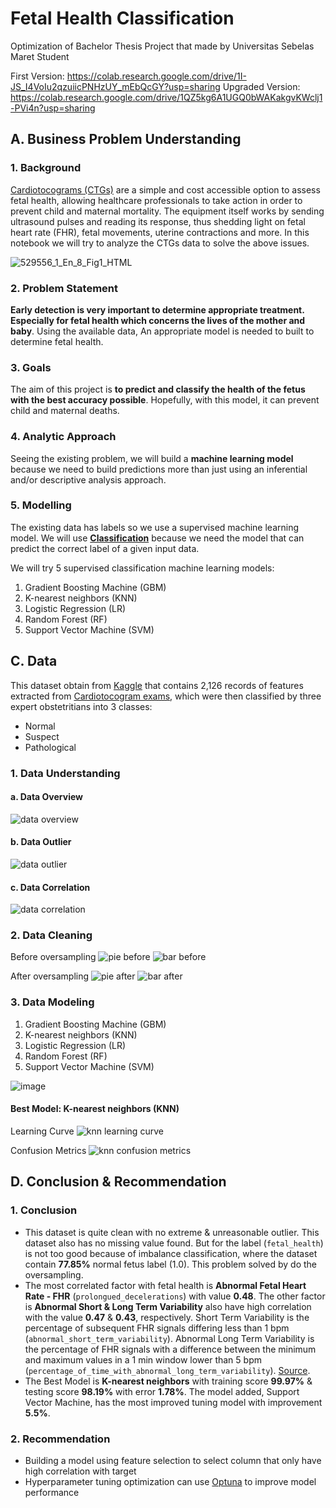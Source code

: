 # Fetal Health Classification

Optimization of Bachelor Thesis Project that made by Universitas Sebelas Maret Student

First Version: https://colab.research.google.com/drive/1I-JS_I4VoIu2qzuiicPNHzUY_mEbQcGY?usp=sharing
Upgraded Version: https://colab.research.google.com/drive/1QZ5kg6A1UGQ0bWAKakgvKWclj1-PVi4n?usp=sharing

## **A. Business Problem Understanding**
### **1. Background**
[Cardiotocograms (CTGs)](https://en.wikipedia.org/wiki/Cardiotocography) are a simple and cost accessible option to assess fetal health, allowing healthcare professionals to take action in order to prevent child and maternal mortality. The equipment itself works by sending ultrasound pulses and reading its response, thus shedding light on fetal heart rate (FHR), fetal movements, uterine contractions and more. In this notebook we will try to analyze the CTGs data to solve the above issues.

![529556_1_En_8_Fig1_HTML](https://github.com/baramizzo58/AddPortoCapstone3/assets/119744134/d20c3a6c-a3e8-495c-b4e2-b45f0d651ecb)

### **2. Problem Statement**
**Early detection is very important to determine appropriate treatment. Especially for fetal health which concerns the lives of the mother and baby**. Using the available data, An appropriate model is needed to built to determine fetal health.

### **3. Goals**
The aim of this project is **to predict and classify the health of the fetus with the best accuracy possible**. Hopefully, with this model, it can prevent child and maternal deaths.

### **4. Analytic Approach**
Seeing the existing problem, we will build a **machine learning model** because we need to build predictions more than just using an inferential and/or descriptive analysis approach.

### **5. Modelling**
The existing data has labels so we use a supervised machine learning model. We will use [**Classification**](https://www.datacamp.com/blog/classification-machine-learning) because we need the model that can predict the correct label of a given input data.

We will try 5 supervised classification machine learning models:
1. Gradient Boosting Machine (GBM)
2. K-nearest neighbors (KNN)
3. Logistic Regression (LR)
4. Random Forest (RF)
5. Support Vector Machine (SVM)

## **C. Data**
This dataset obtain from [Kaggle](https://www.kaggle.com/datasets/andrewmvd/fetal-health-classification) that contains 2,126 records of features extracted from [Cardiotocogram exams](https://onlinelibrary.wiley.com/doi/10.1002/1520-6661(200009/10)9:5%3C311::AID-MFM12%3E3.0.CO;2-9), which were then classified by three expert obstetritians into 3 classes:
* Normal
* Suspect
* Pathological

### **1. Data Understanding**
#### a. Data Overview
![data overview](https://github.com/baramizzo58/AddPortoCapstone3/assets/119744134/55b4dd0a-715c-4e81-9ef1-914e51b5c290)

#### b. Data Outlier
![data outlier](https://github.com/baramizzo58/AddPortoCapstone3/assets/119744134/324345b2-8219-47ae-852b-68fd48d45378)

#### c. Data Correlation
![data correlation](https://github.com/baramizzo58/AddPortoCapstone3/assets/119744134/46f9acc2-54c9-40b8-bc8c-241ea3577ec8)

### **2. Data Cleaning**
Before oversampling
![pie before](https://github.com/baramizzo58/AddPortoCapstone3/assets/119744134/db2e2618-ee8f-4eea-b195-accf14dfe10f)
![bar before](https://github.com/baramizzo58/AddPortoCapstone3/assets/119744134/ceab71c3-65b3-4216-94d5-e5efa829cdd3)

After oversampling
![pie after](https://github.com/baramizzo58/AddPortoCapstone3/assets/119744134/ecaa2bf9-5e04-4c8c-8fde-ea16b7b853b3)
![bar after](https://github.com/baramizzo58/AddPortoCapstone3/assets/119744134/493d38ab-f9f0-441d-a55c-b3f7359094ae)

### **3. Data Modeling**
1. Gradient Boosting Machine (GBM)
2. K-nearest neighbors (KNN)
3. Logistic Regression (LR)
4. Random Forest (RF)
5. Support Vector Machine (SVM)

![image](https://github.com/baramizzo58/AddPortoCapstone3/assets/119744134/aa5c8ae6-2d9f-4a58-a22c-4be53eb4a636)

#### Best Model: K-nearest neighbors (KNN)
Learning Curve
![knn learning curve](https://github.com/baramizzo58/AddPortoCapstone3/assets/119744134/e3b2b545-2b36-429b-9281-01aaab434b93)

Confusion Metrics
![knn confusion metrics](https://github.com/baramizzo58/AddPortoCapstone3/assets/119744134/a8dbee2c-9aa9-4edb-af7d-a2585cea0b5a)

## **D. Conclusion & Recommendation**
### **1. Conclusion**
* This dataset is quite clean with no extreme & unreasonable outlier. This dataset also has no missing value found. But for the label (`fetal_health`) is not too good because of imbalance classification, where the dataset contain **77.85%** normal fetus label (1.0). This problem solved by do the oversampling.
* The most correlated factor with fetal health is **Abnormal Fetal Heart Rate - FHR** (`prolongued_decelerations`) with value **0.48**. The other factor is **Abnormal Short & Long Term Variability** also have high correlation with the value **0.47** & **0.43**, respectively. Short Term Variability is the percentage of subsequent FHR signals differing less than 1 bpm (`abnormal_short_term_variability`). Abnormal Long Term Variability is the percentage of FHR signals with a difference between the minimum and maximum values in a 1 min window lower than 5 bpm (`percentage_of_time_with_abnormal_long_term_variability`). [Source](https://www.ncbi.nlm.nih.gov/pmc/articles/PMC8442730/).
* The Best Model is **K-nearest neighbors** with training score **99.97%** & testing score **98.19%** with error **1.78%**. The model added, Support Vector Machine, has the most improved tuning model with improvement **5.5%**.

### **2. Recommendation**
* Building a model using feature selection to select column that only have high correlation with target
* Hyperparameter tuning optimization can use [Optuna](https://optuna.org/) to improve model performance
